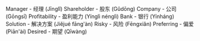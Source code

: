 Manager - 经理 (Jīnglǐ)
Shareholder - 股东 (Gǔdōng)
Company - 公司 (Gōngsī)
Profitability - 盈利能力 (Yínglì nénglì)
Bank - 银行 (Yínháng)
Solution - 解决方案 (Jiějué fāng'àn)
Risky - 风险 (Fēngxiǎn)
Preferring - 偏爱 (Piān'ài)
Desired - 期望 (Qīwàng)
